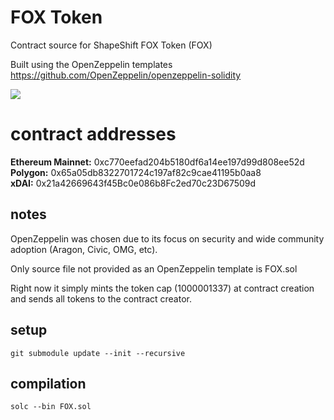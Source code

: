 # FOX Token

Contract source for ShapeShift FOX Token (FOX)

Built using the OpenZeppelin templates https://github.com/OpenZeppelin/openzeppelin-solidity

![](https://static.coincap.io/assets/icons/256/fox.png)

# contract addresses

**Ethereum Mainnet:** 0xc770eefad204b5180df6a14ee197d99d808ee52d  
**Polygon:** 0x65a05db8322701724c197af82c9cae41195b0aa8  
**xDAI:** 0x21a42669643f45Bc0e086b8Fc2ed70c23D67509d  

## notes ##
OpenZeppelin was chosen due to its focus on security and wide community adoption (Aragon, Civic, OMG, etc). 


Only source file not provided as an OpenZeppelin template is FOX.sol


Right now it simply mints the token cap (1000001337) at contract creation and sends all tokens to the contract creator.

## setup ##
```
git submodule update --init --recursive
```

## compilation ##
```
solc --bin FOX.sol
```
